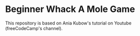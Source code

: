# Beginner Whack A Mole Game

This repository is based on Ania Kubow's tutorial on Youtube (freeCodeCamp's channel).
